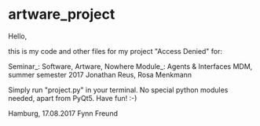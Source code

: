 # artware_project

Hello,

this is my code and other files for my project "Access Denied" for:

Seminar_: Software, Artware, Nowhere
Module_: Agents & Interfaces 
MDM, summer semester 2017 
Jonathan Reus, Rosa Menkmann 

Simply run "project.py" in your terminal. 
No special python modules needed, apart from PyQt5. 
Have fun! :-) 

Hamburg, 17.08.2017
Fynn Freund

